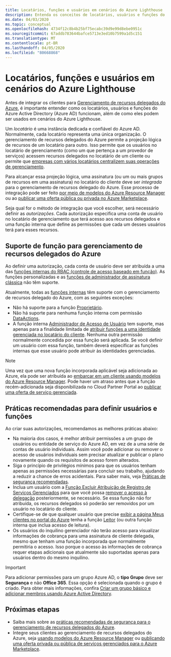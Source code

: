```yaml
---
title: Locatários, funções e usuários em cenários do Azure Lighthouse
description: Entenda os conceitos de locatários, usuários e funções do Azure Active Directory, além de como eles podem ser usados em cenários do Azure Lighthouse.
ms.date: 04/03/2020
ms.topic: conceptual
ms.openlocfilehash: 4734f12c8b4b25bf75ecabc39d9e99d8ebe0951c
ms.sourcegitcommit: 67addb783644bafce5713e3ed10b7599a1d5c151
ms.translationtype: MT
ms.contentlocale: pt-BR
ms.lasthandoff: 04/05/2020
ms.locfileid: "80668868"
---
```

# <a name="tenants-roles-and-users-in-azure-lighthouse-scenarios"></a>Locatários, funções e usuários em cenários do Azure Lighthouse

Antes de integrar os clientes para [Gerenciamento de recursos delegados do Azure](azure-delegated-resource-management.md), é importante entender como os locatários, usuários e funções do Azure Active Directory (Azure AD) funcionam, além de como eles podem ser usados em cenários do Azure Lighthouse.

Um *locatário* é uma instância dedicada e confiável do Azure AD. Normalmente, cada locatário representa uma única organização. O gerenciamento de recursos delegados do Azure permite a projeção lógica de recursos de um locatário para outro. Isso permite que os usuários no locatário de gerenciamento (como um que pertença a um provedor de serviços) acessem recursos delegados no locatário de um cliente ou permite que [empresas com vários locatários centralizem suas operações de gerenciamento](enterprise.md).

Para alcançar essa projeção lógica, uma assinatura (ou um ou mais grupos de recursos em uma assinatura) no locatário do cliente deve ser *integrada* para o gerenciamento de recursos delegado do Azure. Esse processo de integração pode ser feito [por meio de modelos do Azure Resource Manager](../how-to/onboard-customer.md) ou ao [publicar uma oferta pública ou privada no Azure Marketplace](../how-to/publish-managed-services-offers.md).

Seja qual for o método de integração que você escolher, será necessário definir as *autorizações*. Cada autorização especifica uma conta de usuário no locatário de gerenciamento que terá acesso aos recursos delegados e uma função interna que define as permissões que cada um desses usuários terá para esses recursos.

## <a name="role-support-for-azure-delegated-resource-management"></a>Suporte de função para gerenciamento de recursos delegados do Azure

Ao definir uma autorização, cada conta de usuário deve ser atribuída a uma das [funções internas do RBAC (controle de acesso baseado em função)](../../role-based-access-control/built-in-roles.md). As funções personalizadas e as [funções de administrador de assinatura clássica](../../role-based-access-control/classic-administrators.md) não têm suporte.

Atualmente, todas as [funções internas](../../role-based-access-control/built-in-roles.md) têm suporte com o gerenciamento de recursos delegado do Azure, com as seguintes exceções:

- Não há suporte para a função [Proprietário](../../role-based-access-control/built-in-roles.md#owner).
- Não há suporte para nenhuma função interna com permissão [DataActions](../../role-based-access-control/role-definitions.md#dataactions).
- A função interna [Administrador de Acesso de Usuário](../../role-based-access-control/built-in-roles.md#user-access-administrator) tem suporte, mas apenas para a finalidade limitada de [atribuir funções a uma identidade gerenciada no locatário do cliente](../how-to/deploy-policy-remediation.md#create-a-user-who-can-assign-roles-to-a-managed-identity-in-the-customer-tenant). Nenhuma outra permissão normalmente concedida por essa função será aplicada. Se você definir um usuário com essa função, também deverá especificar as funções internas que esse usuário pode atribuir às identidades gerenciadas.

> [!NOTE]
> Uma vez que uma nova função incorporada aplicável seja adicionada ao Azure, ela pode ser atribuída ao [embarcar em um cliente usando modelos do Azure Resource Manager](../how-to/onboard-customer.md). Pode haver um atraso antes que a função recém-adicionada seja disponibilizada no Cloud Partner Portal ao [publicar uma oferta de serviço gerenciada](../how-to/publish-managed-services-offers.md).

## <a name="best-practices-for-defining-users-and-roles"></a>Práticas recomendadas para definir usuários e funções

Ao criar suas autorizações, recomendamos as melhores práticas abaixo:

- Na maioria dos casos, é melhor atribuir permissões a um grupo de usuários ou entidade de serviço do Azure AD, em vez de a uma série de contas de usuário individuais. Assim você pode adicionar ou remover o acesso de usuários individuais sem precisar atualizar e publicar o plano novamente quando os requisitos de acesso forem alterados.
- Siga o princípio de privilégios mínimos para que os usuários tenham apenas as permissões necessárias para concluir seu trabalho, ajudando a reduzir a chance de erros acidentais. Para saber mais, veja [Práticas de segurança recomendadas](../concepts/recommended-security-practices.md).
- Inclua um usuário com a [Função Excluir Atribuição de Registro de Serviços Gerenciados](../../role-based-access-control/built-in-roles.md#managed-services-registration-assignment-delete-role) para que você possa [remover o acesso à delegação](../how-to/onboard-customer.md#remove-access-to-a-delegation) posteriormente, se necessário. Se essa função não for atribuída, os recursos delegados só poderão ser removidos por um usuário no locatário do cliente.
- Certifique-se de que qualquer usuário que precise [exibir a página Meus clientes no portal do Azure](../how-to/view-manage-customers.md) tenha a função [Leitor](../../role-based-access-control/built-in-roles.md#reader) (ou outra função interna que inclua acesso de leitura).
- Os usuários do inquilino gerenciador não terão acesso para visualizar informações de cobrança para uma assinatura de cliente delegada, mesmo que tenham uma função incorporada que normalmente permitiria o acesso. Isso porque o acesso às informações de cobrança requer etapas adicionais que atualmente são suportadas apenas para usuários dentro do mesmo inquilino.

> [!IMPORTANT]
> Para adicionar permissões para um grupo Azure AD, o **tipo Grupo** deve ser **Segurança** e não **Office 365**. Essa opção é selecionada quando o grupo é criado. Para obter mais informações, confira [Criar um grupo básico e adicionar membros usando Azure Active Directory](../../active-directory/fundamentals/active-directory-groups-create-azure-portal.md).

## <a name="next-steps"></a>Próximas etapas

- Saiba mais sobre as [práticas recomendadas de segurança para o gerenciamento de recursos delegados do Azure](recommended-security-practices.md).
- Integre seus clientes ao gerenciamento de recursos delegados do Azure, seja [usando modelos do Azure Resource Manager](../how-to/onboard-customer.md) ou [publicando uma oferta privada ou pública de serviços gerenciados para o Azure Marketplace](../how-to/publish-managed-services-offers.md).

